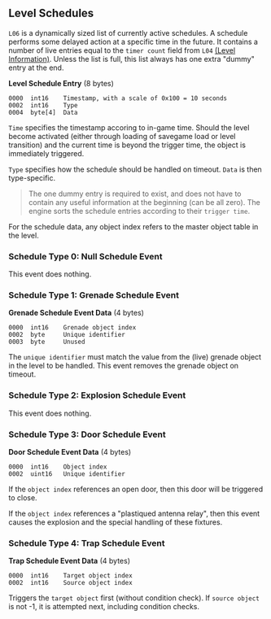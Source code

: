 ## Level Schedules

```L06``` is a dynamically sized list of currently active schedules. A schedule performs some delayed action at a specific time in the future.
It contains a number of live entries equal to the ```timer count``` field from ```L04``` [(Level Information)](mapInformation.md#Level-information).
Unless the list is full, this list always has one extra "dummy" entry at the end.

**Level Schedule Entry** (8 bytes)

    0000  int16    Timestamp, with a scale of 0x100 = 10 seconds
    0002  int16    Type
    0004  byte[4]  Data

```Time``` specifies the timestamp accoring to in-game time. Should the level become activated (either through loading of savegame load or level transition) and the current time is beyond the trigger time, the object is immediately triggered.

```Type``` specifies how the schedule should be handled on timeout. ```Data``` is then type-specific.

> The one dummy entry is required to exist, and does not have to contain any useful information at the beginning (can be all zero).
> The engine sorts the schedule entries according to their ```trigger time```.

For the schedule data, any object index refers to the master object table in the level.

### Schedule Type 0: Null Schedule Event

This event does nothing.


### Schedule Type 1: Grenade Schedule Event

**Grenade Schedule Event Data** (4 bytes)

    0000  int16    Grenade object index
    0002  byte     Unique identifier
    0003  byte     Unused

The ```unique identifier``` must match the value from the (live) grenade object in the level to be handled.
This event removes the grenade object on timeout.


### Schedule Type 2: Explosion Schedule Event

This event does nothing.


### Schedule Type 3: Door Schedule Event

**Door Schedule Event Data** (4 bytes)

    0000  int16    Object index
    0002  uint16   Unique identifier

If the ```object index``` references an open door, then this door will be triggered to close.

If the ```object index``` references a "plastiqued antenna relay", then this event causes the explosion and the special handling of these fixtures.


### Schedule Type 4: Trap Schedule Event

**Trap Schedule Event Data** (4 bytes)

    0000  int16    Target object index
    0002  int16    Source object index

Triggers the ```target object``` first (without condition check).
If ```source object``` is not -1, it is attempted next, including condition checks.

